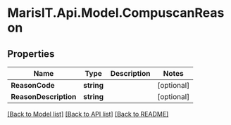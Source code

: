 
# MarisIT.Api.Model.CompuscanReason

## Properties

Name | Type | Description | Notes
------------ | ------------- | ------------- | -------------
**ReasonCode** | **string** |  | [optional] 
**ReasonDescription** | **string** |  | [optional] 

[[Back to Model list]](../README.md#documentation-for-models)
[[Back to API list]](../README.md#documentation-for-api-endpoints)
[[Back to README]](../README.md)

